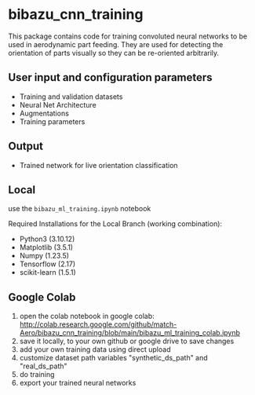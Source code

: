 # bibazu_cnn_training

This package contains code for training convoluted neural networks to be used in aerodynamic part feeding. They are used for detecting the orientation of parts visually so they can be re-oriented arbitrarily.

## User input and configuration parameters
+ Training and validation datasets
+ Neural Net Architecture
+ Augmentations
+ Training parameters

## Output
+ Trained network for live orientation classification

## Local
use the `bibazu_ml_training.ipynb` notebook

Required Installations for the Local Branch (working combination):
+ Python3 (3.10.12)
+ Matplotlib (3.5.1)
+ Numpy (1.23.5)
+ Tensorflow (2.17)
+ scikit-learn (1.5.1)

## Google Colab
1. open the colab notebook in google colab: http://colab.research.google.com/github/match-Aero/bibazu_cnn_training/blob/main/bibazu_ml_training_colab.ipynb
2. save it locally, to your own github or google drive to save changes
3. add your own training data using direct upload
4. customize dataset path variables "synthetic_ds_path" and "real_ds_path"
5. do training
6. export your trained neural networks
